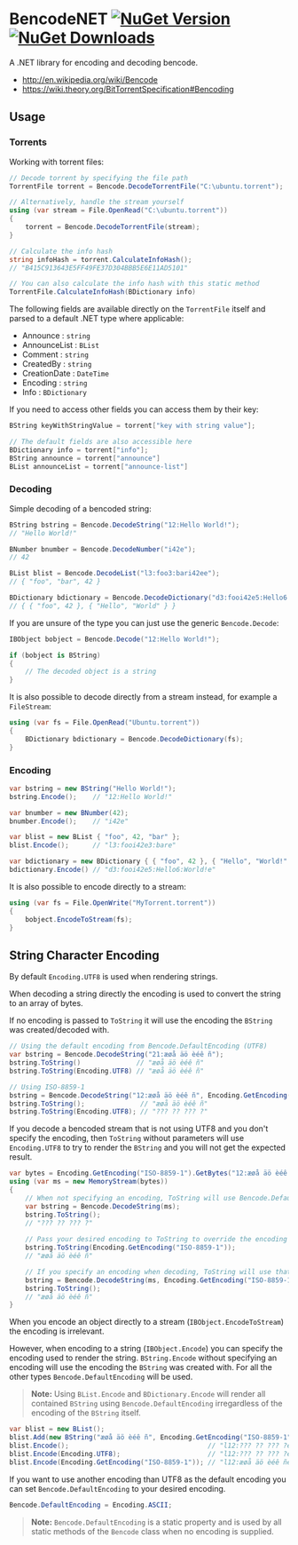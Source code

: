 BencodeNET [![NuGet Version](http://img.shields.io/nuget/v/BencodeNET.svg)](https://www.nuget.org/packages/BencodeNET/) [![NuGet Downloads](http://img.shields.io/nuget/dt/BencodeNET.svg)](https://www.nuget.org/packages/BencodeNET/)
==========
A .NET library for encoding and decoding bencode.

- http://en.wikipedia.org/wiki/Bencode
- https://wiki.theory.org/BitTorrentSpecification#Bencoding

Usage
-----
### Torrents
Working with torrent files:

```C#
// Decode torrent by specifying the file path
TorrentFile torrent = Bencode.DecodeTorrentFile("C:\ubuntu.torrent");

// Alternatively, handle the stream yourself
using (var stream = File.OpenRead("C:\ubuntu.torrent"))
{
    torrent = Bencode.DecodeTorrentFile(stream);
}

// Calculate the info hash
string infoHash = torrent.CalculateInfoHash();
// "B415C913643E5FF49FE37D304BBB5E6E11AD5101"

// You can also calculate the info hash with this static method
TorrentFile.CalculateInfoHash(BDictionary info)
```

The following fields are available directly on the `TorrentFile` itself and parsed to a default .NET type where applicable:

- Announce : `string`
- AnnounceList : `BList`
- Comment : `string`
- CreatedBy : `string`
- CreationDate : `DateTime`
- Encoding : `string`
- Info : `BDictionary`

If you need to access other fields you can access them by their key:

```C#
BString keyWithStringValue = torrent["key with string value"];

// The default fields are also accessible here
BDictionary info = torrent["info"];
BString announce = torrent["announce"]
BList announceList = torrent["announce-list"]
```

### Decoding
Simple decoding of a bencoded string:

```C#
BString bstring = Bencode.DecodeString("12:Hello World!");
// "Hello World!"

BNumber bnumber = Bencode.DecodeNumber("i42e");
// 42

BList blist = Bencode.DecodeList("l3:foo3:bari42ee");
// { "foo", "bar", 42 }

BDictionary bdictionary = Bencode.DecodeDictionary("d3:fooi42e5:Hello6:World!e");
// { { "foo", 42 }, { "Hello", "World" } }
```

If you are unsure of the type you can just use the generic `Bencode.Decode`:

```C#
IBObject bobject = Bencode.Decode("12:Hello World!");

if (bobject is BString)
{
    // The decoded object is a string
}
```

It is also possible to decode directly from a stream instead, for example a `FileStream`:

```C#
using (var fs = File.OpenRead("Ubuntu.torrent"))
{
    BDictionary bdictionary = Bencode.DecodeDictionary(fs);
}
```

### Encoding

```C#
var bstring = new BString("Hello World!");
bstring.Encode();    // "12:Hello World!"

var bnumber = new BNumber(42);
bnumber.Encode();    // "i42e"

var blist = new BList { "foo", 42, "bar" };
blist.Encode();      // "l3:fooi42e3:bare"

var bdictionary = new BDictionary { { "foo", 42 }, { "Hello", "World!" } };
bdictionary.Encode() // "d3:fooi42e5:Hello6:World!e"
```

It is also possible to encode directly to a stream:

```C#
using (var fs = File.OpenWrite("MyTorrent.torrent"))
{
    bobject.EncodeToStream(fs);
}
```

String Character Encoding
-------------------------
By default `Encoding.UTF8` is used when rendering strings. 

When decoding a string directly the encoding is used to convert the string to an array of bytes.

If no encoding is passed to `ToString` it will use the encoding the `BString` was created/decoded with.

```C#
// Using the default encoding from Bencode.DefaultEncoding (UTF8)
var bstring = Bencode.DecodeString("21:æøå äö èéê ñ");
bstring.ToString()              // "æøå äö èéê ñ"
bstring.ToString(Encoding.UTF8) // "æøå äö èéê ñ"

// Using ISO-8859-1
bstring = Bencode.DecodeString("12:æøå äö èéê ñ", Encoding.GetEncoding("ISO-8859-1"));
bstring.ToString();              // "æøå äö èéê ñ"
bstring.ToString(Encoding.UTF8); // "??? ?? ??? ?"
```

If you decode a bencoded stream that is not using UTF8 and you don't specify the encoding, then `ToString` without parameters will use `Encoding.UTF8` to try to render the `BString` and you will not get the expected result.

```C#
var bytes = Encoding.GetEncoding("ISO-8859-1").GetBytes("12:æøå äö èéê ñ");
using (var ms = new MemoryStream(bytes))
{
    // When not specifying an encoding, ToString will use Bencode.DefaultEncoding (UTF8)
    var bstring = Bencode.DecodeString(ms);
    bstring.ToString();
    // "??? ?? ??? ?"
    
    // Pass your desired encoding to ToString to override the encoding used to render the string
    bstring.ToString(Encoding.GetEncoding("ISO-8859-1"));
    // "æøå äö èéê ñ"

    // If you specify an encoding when decoding, ToString will use that as the default when rendering the string
    bstring = Bencode.DecodeString(ms, Encoding.GetEncoding("ISO-8859-1"));
    bstring.ToString();
    // "æøå äö èéê ñ"
}
```

When you encode an object directly to a stream (`IBObject.EncodeToStream`) the encoding is irrelevant.

However, when encoding to a string (`IBObject.Encode`) you can specify the encoding used to render the string. `BString.Encode` without specifying an encoding will use the encoding the `BString` was created with. For all the other types `Bencode.DefaultEncoding` will be used.

> **Note:** Using `BList.Encode` and `BDictionary.Encode` will render all contained `BString` using `Bencode.DefaultEncoding` irregardless of the encoding of the `BString` itself.

```C#
var blist = new BList();
blist.Add(new BString("æøå äö èéê ñ", Encoding.GetEncoding("ISO-8859-1")));
blist.Encode();                                   // "l12:??? ?? ??? ?e"
blist.Encode(Encoding.UTF8);                      // "l12:??? ?? ??? ?e
blist.Encode(Encoding.GetEncoding("ISO-8859-1")); // "l12:æøå äö èéê ñe""
```

If you want to use another encoding than UTF8 as the default encoding you can set `Bencode.DefaultEncoding` to your desired encoding.

```C#
Bencode.DefaultEncoding = Encoding.ASCII;
```

> **Note:** `Bencode.DefaultEncoding` is a static property and is used by all static methods of the `Bencode` class when no encoding is supplied.
